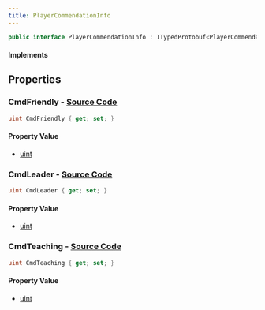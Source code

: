 ```yaml
---
title: PlayerCommendationInfo
---
```


```csharp
public interface PlayerCommendationInfo : ITypedProtobuf<PlayerCommendationInfo>, INativeHandle
```

#### Implements

## Properties

### **CmdFriendly** - [Source Code](https://github.com/swiftly-solution/swiftlys2/blob/main/managed/src/SwiftlyS2.Generated/Protobufs/Interfaces/PlayerCommendationInfo.cs#L13)

```csharp
uint CmdFriendly { get; set; }
```

#### Property Value

- [uint](https://learn.microsoft.com/dotnet/api/system.uint32)

### **CmdLeader** - [Source Code](https://github.com/swiftly-solution/swiftlys2/blob/main/managed/src/SwiftlyS2.Generated/Protobufs/Interfaces/PlayerCommendationInfo.cs#L19)

```csharp
uint CmdLeader { get; set; }
```

#### Property Value

- [uint](https://learn.microsoft.com/dotnet/api/system.uint32)

### **CmdTeaching** - [Source Code](https://github.com/swiftly-solution/swiftlys2/blob/main/managed/src/SwiftlyS2.Generated/Protobufs/Interfaces/PlayerCommendationInfo.cs#L16)

```csharp
uint CmdTeaching { get; set; }
```

#### Property Value

- [uint](https://learn.microsoft.com/dotnet/api/system.uint32)

